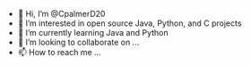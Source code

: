 - 👋 Hi, I’m @CpalmerD20
- 👀 I’m interested in open source Java, Python, and C projects
- 🌱 I’m currently learning Java and Python
- 💞️ I’m looking to collaborate on ...
- 📫 How to reach me ...

<!---
CpalmerD20/CpalmerD20 is a ✨ special ✨ repository because its `README.md` (this file) appears on your GitHub profile.
You can click the Preview link to take a look at your changes.
--->
